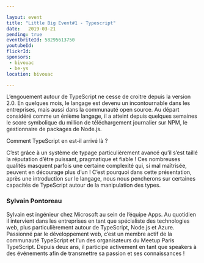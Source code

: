 ```yaml
---

layout: event
title: "Little Big Event#1 - Typescript"
date:   2019-03-21
pending: true
eventbriteId: 58295613750
youtubeId: 
flickrId:
sponsors:
 - bivouac
 - be-ys
location: bivouac

---
```


L’engouement autour de TypeScript ne cesse de croitre depuis la version 2.0. En quelques mois, le langage est devenu un incontournable dans les entreprises, mais aussi dans la communauté open source. Au départ considéré comme un énième langage, il a atteint depuis quelques semaines le score symbolique du million de téléchargement journalier sur NPM, le gestionnaire de packages de Node.js.

Comment TypeScript en est-il arrivé là ?

C’est grâce à un système de typage particulièrement avancé qu’il s’est taillé la réputation d’être puissant, pragmatique et fiable ! Ces nombreuses qualités masquent parfois une certaine complexité qui, si mal maîtrisée, peuvent en décourage plus d’un ! C’est pourquoi dans cette présentation, après une introduction sur le langage, nous nous pencherons sur certaines capacités de TypeScript autour de la manipulation des types.

### Sylvain Pontoreau 

Sylvain est ingénieur chez Microsoft au sein de l’équipe Apps. Au quotidien il intervient dans les entreprises en tant que spécialiste des technologies web, plus particulièrement autour de TypeScript, Node.js et Azure. Passionné par le développement web, c’est un membre actif de la communauté TypeScript et l’un des organisateurs du Meetup Paris TypeScript. Depuis deux ans, il participe activement en tant que speakers à des événements afin de transmettre sa passion et ses connaissances !
